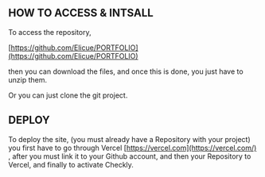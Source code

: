 ## HOW TO ACCESS & INTSALL

To access the repository, 

[https://github.com/Elicue/PORTFOLIO](https://github.com/Elicue/PORTFOLIO)

then you can download the files, and once this is done, you just have to unzip them.

Or you can just clone the git project.

## **DEPLOY**

To deploy the site,  (you must already have a Repository with your project) you first have to go  through Vercel [https://vercel.com](https://vercel.com/)
 , after you must link it to your Github account, and then your Repository to Vercel, and finally to activate Checkly.
